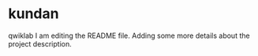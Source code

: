 # kundan
qwiklab
I am editing the README file. Adding some more details about the project description.

